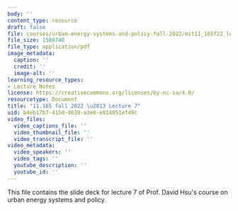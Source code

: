 ```yaml
---
body: ''
content_type: resource
draft: false
file: courses/urban-energy-systems-and-policy-fall-2022/mit11_165f22_lec7.pdf
file_size: 1588748
file_type: application/pdf
image_metadata:
  caption: ''
  credit: ''
  image-alt: ''
learning_resource_types:
- Lecture Notes
license: https://creativecommons.org/licenses/by-nc-sa/4.0/
resourcetype: Document
title: "11.165 fall 2022 \u2013 Lecture 7"
uid: b4eb17b7-415d-4630-a3e6-e814851ef48c
video_files:
  video_captions_file: ''
  video_thumbnail_file: ''
  video_transcript_file: ''
video_metadata:
  video_speakers: ''
  video_tags: ''
  youtube_description: ''
  youtube_id: ''
---
```

This file contains the slide deck for lecture 7 of Prof. David Hsu's course on urban energy systems and policy.